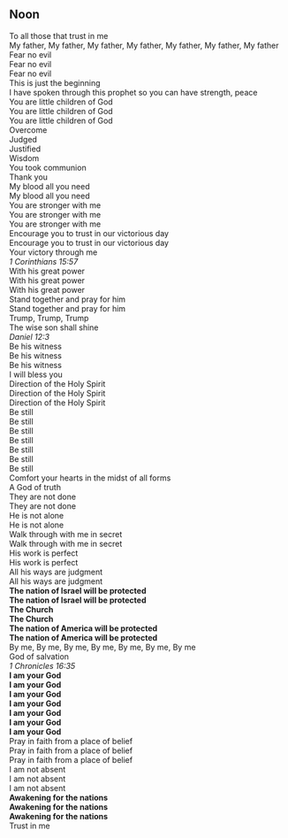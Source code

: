 ## Noon

To all those that trust in me  
My father, My father, My father, My father, My father, My father, My father  
Fear no evil  
Fear no evil  
Fear no evil  
This is just the beginning  
I have spoken through this prophet so you can have strength, peace  
You are little children of God  
You are little children of God  
You are little children of God  
Overcome  
Judged  
Justified  
Wisdom  
You took communion  
Thank you  
My blood all you need  
My blood all you need  
You are stronger with me  
You are stronger with me  
You are stronger with me  
Encourage you to trust in our victorious day  
Encourage you to trust in our victorious day  
Your victory through me  
_1 Corinthians 15:57_  
With his great power  
With his great power  
With his great power  
Stand together and pray for him  
Stand together and pray for him  
Trump, Trump, Trump  
The wise son shall shine  
_Daniel 12:3_  
Be his witness  
Be his witness  
Be his witness  
I will bless you  
Direction of the Holy Spirit  
Direction of the Holy Spirit  
Direction of the Holy Spirit  
Be still  
Be still  
Be still  
Be still  
Be still  
Be still  
Be still  
Comfort your hearts in the midst of all forms  
A God of truth  
They are not done  
They are not done  
He is not alone  
He is not alone  
Walk through with me in secret  
Walk through with me in secret  
His work is perfect  
His work is perfect  
All his ways are judgment  
All his ways are judgment  
**The nation of Israel will be protected**  
**The nation of Israel will be protected**  
**The Church**  
**The Church**  
**The nation of America will be protected**  
**The nation of America will be protected**  
By me, By me, By me, By me, By me, By me, By me  
God of salvation  
_1 Chronicles 16:35_  
**I am your God**  
**I am your God**  
**I am your God**  
**I am your God**  
**I am your God**  
**I am your God**  
**I am your God**  
Pray in faith from a place of belief  
Pray in faith from a place of belief  
Pray in faith from a place of belief  
I am not absent  
I am not absent  
I am not absent  
**Awakening for the nations**  
**Awakening for the nations**  
**Awakening for the nations**  
Trust in me  
